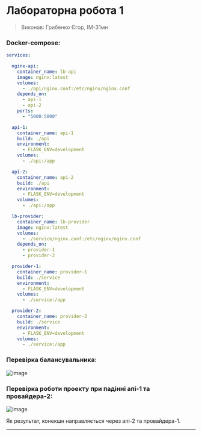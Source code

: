 # Лабораторна робота 1
> Виконав: Грибенко Єгор, ІМ-31мн

### Docker-compose:

```yml
services:

  nginx-api:
    container_name: lb-api
    image: nginx:latest
    volumes:
      - ./api/nginx.conf:/etc/nginx/nginx.conf
    depends_on:
      - api-1
      - api-2
    ports:
      - "5000:5000"

  api-1:
    container_name: api-1
    build: ./api
    environment:
      - FLASK_ENV=development
    volumes:
      - ./api:/app

  api-2:
    container_name: api-2
    build: ./api
    environment:
      - FLASK_ENV=development
    volumes:
      - ./api:/app

  lb-provider:
    container_name: lb-provider
    image: nginx:latest
    volumes:
      - ./service/nginx.conf:/etc/nginx/nginx.conf
    depends_on:
      - provider-1
      - provider-2

  provider-1:
    container_name: provider-1
    build: ./service
    environment:
      - FLASK_ENV=development
    volumes:
      - ./service:/app

  provider-2:
    container_name: provider-2
    build: ./service
    environment:
      - FLASK_ENV=development
    volumes:
      - ./service:/app

```

### Перевірка балансувальника:
![image](https://github.com/user-attachments/assets/fa0be418-c3aa-459e-bde1-259edc2cc0ab)

### Перевірка роботи проекту при падінні апі-1 та провайдера-2:
![image](https://github.com/user-attachments/assets/189911fd-f520-4b53-994b-5801919896a7)

Як результат, конекшн направляється через апі-2 та провайдера-1.

---
